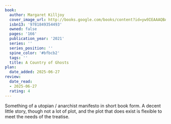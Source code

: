 ```yaml
---
book:
  author: Margaret Killjoy
  cover_image_url: http://books.google.com/books/content?id=yw9IEAAAQBAJ&printsec=frontcover&img=1&zoom=1&edge=curl&source=gbs_api
  isbn13: '9781849354493'
  owned: false
  pages: '166'
  publication_year: '2021'
  series: ''
  series_position: ''
  spine_color: '#bfbcb2'
  tags: ''
  title: A Country of Ghosts
plan:
  date_added: 2025-06-27
review:
  date_read:
  - 2025-06-27
  rating: 4
---
```

Something of a utopian / anarchist manifesto in short book form. A decent little story, though not a lot of plot, and the plot that does exist is flexible to meet the needs of the treatise.
